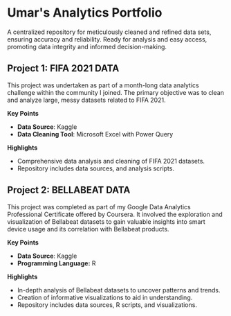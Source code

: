 # Umar's Analytics Portfolio

A centralized repository for meticulously cleaned and refined data sets, ensuring accuracy and reliability. Ready for analysis and easy access, promoting data integrity and informed decision-making. 

## Project 1: FIFA 2021 DATA

This project was undertaken as part of a month-long data analytics challenge within the community I joined. The primary objective was to clean and analyze large, messy datasets related to FIFA 2021.

__Key Points__

* __Data Source__: Kaggle
* __Data Cleaning Tool__: Microsoft Excel with Power Query

__Highlights__
* Comprehensive data analysis and cleaning of FIFA 2021 datasets.
* Repository includes data sources, and analysis scripts.

## Project 2: BELLABEAT DATA

This project was completed as part of my Google Data Analytics Professional Certificate offered by Coursera. It involved the exploration and visualization of Bellabeat datasets to gain valuable insights into smart device usage and its correlation with Bellabeat products.

__Key Points__

* __Data Source__: Kaggle
* __Programming Language:__ R

__Highlights__

* In-depth analysis of Bellabeat datasets to uncover patterns and trends.
* Creation of informative visualizations to aid in understanding.
* Repository includes data sources, R scripts, and visualizations.
